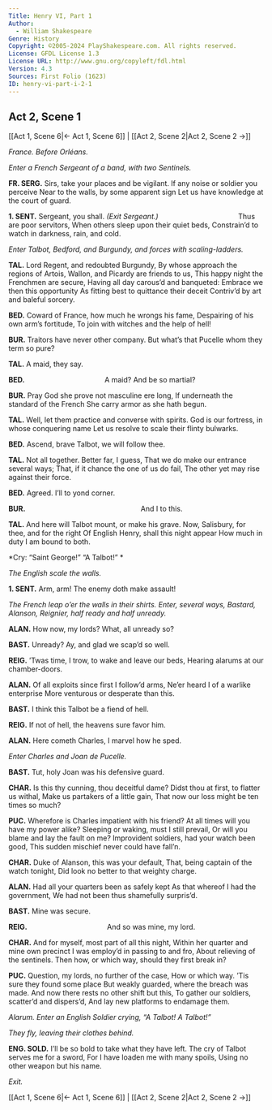```yaml
---
Title: Henry VI, Part 1
Author: 
  - William Shakespeare
Genre: History
Copyright: ©2005-2024 PlayShakespeare.com. All rights reserved.
License: GFDL License 1.3
License URL: http://www.gnu.org/copyleft/fdl.html
Version: 4.3
Sources: First Folio (1623)
ID: henry-vi-part-i-2-1
---
```


## Act 2, Scene 1
[[Act 1, Scene 6|← Act 1, Scene 6]] | [[Act 2, Scene 2|Act 2, Scene 2 →]]

*France. Before Orléans.*

*Enter a French Sergeant of a band, with two Sentinels.*

**FR. SERG.**
Sirs, take your places and be vigilant.
If any noise or soldier you perceive
Near to the walls, by some apparent sign
Let us have knowledge at the court of guard.

**1. SENT.**
Sergeant, you shall.
*(Exit Sergeant.)*
           Thus are poor servitors,
When others sleep upon their quiet beds,
Constrain’d to watch in darkness, rain, and cold.

*Enter Talbot, Bedford, and Burgundy, and forces with scaling-ladders.*

**TAL.**
Lord Regent, and redoubted Burgundy,
By whose approach the regions of Artois,
Wallon, and Picardy are friends to us,
This happy night the Frenchmen are secure,
Having all day carous’d and banqueted:
Embrace we then this opportunity
As fitting best to quittance their deceit
Contriv’d by art and baleful sorcery.

**BED.**
Coward of France, how much he wrongs his fame,
Despairing of his own arm’s fortitude,
To join with witches and the help of hell!

**BUR.**
Traitors have never other company.
But what’s that Pucelle whom they term so pure?

**TAL.**
A maid, they say.

**BED.**
           A maid? And be so martial?

**BUR.**
Pray God she prove not masculine ere long,
If underneath the standard of the French
She carry armor as she hath begun.

**TAL.**
Well, let them practice and converse with spirits.
God is our fortress, in whose conquering name
Let us resolve to scale their flinty bulwarks.

**BED.**
Ascend, brave Talbot, we will follow thee.

**TAL.**
Not all together. Better far, I guess,
That we do make our entrance several ways;
That, if it chance the one of us do fail,
The other yet may rise against their force.

**BED.**
Agreed. I’ll to yond corner.

**BUR.**
                And I to this.

**TAL.**
And here will Talbot mount, or make his grave.
Now, Salisbury, for thee, and for the right
Of English Henry, shall this night appear
How much in duty I am bound to both.

*Cry: “Saint George!” “A Talbot!” *

*The English scale the walls.*

**1. SENT.**
Arm, arm! The enemy doth make assault!

*The French leap o’er the walls in their shirts. Enter, several ways, Bastard, Alanson, Reignier, half ready and half unready.*

**ALAN.**
How now, my lords? What, all unready so?

**BAST.**
Unready? Ay, and glad we scap’d so well.

**REIG.**
’Twas time, I trow, to wake and leave our beds,
Hearing alarums at our chamber-doors.

**ALAN.**
Of all exploits since first I follow’d arms,
Ne’er heard I of a warlike enterprise
More venturous or desperate than this.

**BAST.**
I think this Talbot be a fiend of hell.

**REIG.**
If not of hell, the heavens sure favor him.

**ALAN.**
Here cometh Charles, I marvel how he sped.

*Enter Charles and Joan de Pucelle.*

**BAST.**
Tut, holy Joan was his defensive guard.

**CHAR.**
Is this thy cunning, thou deceitful dame?
Didst thou at first, to flatter us withal,
Make us partakers of a little gain,
That now our loss might be ten times so much?

**PUC.**
Wherefore is Charles impatient with his friend?
At all times will you have my power alike?
Sleeping or waking, must I still prevail,
Or will you blame and lay the fault on me?
Improvident soldiers, had your watch been good,
This sudden mischief never could have fall’n.

**CHAR.**
Duke of Alanson, this was your default,
That, being captain of the watch tonight,
Did look no better to that weighty charge.

**ALAN.**
Had all your quarters been as safely kept
As that whereof I had the government,
We had not been thus shamefully surpris’d.

**BAST.**
Mine was secure.

**REIG.**
           And so was mine, my lord.

**CHAR.**
And for myself, most part of all this night,
Within her quarter and mine own precinct
I was employ’d in passing to and fro,
About relieving of the sentinels.
Then how, or which way, should they first break in?

**PUC.**
Question, my lords, no further of the case,
How or which way. ’Tis sure they found some place
But weakly guarded, where the breach was made.
And now there rests no other shift but this,
To gather our soldiers, scatter’d and dispers’d,
And lay new platforms to endamage them.

*Alarum. Enter an English Soldier crying, “A Talbot! A Talbot!”*

*They fly, leaving their clothes behind.*

**ENG. SOLD.**
I’ll be so bold to take what they have left.
The cry of Talbot serves me for a sword,
For I have loaden me with many spoils,
Using no other weapon but his name.

*Exit.*

[[Act 1, Scene 6|← Act 1, Scene 6]] | [[Act 2, Scene 2|Act 2, Scene 2 →]]